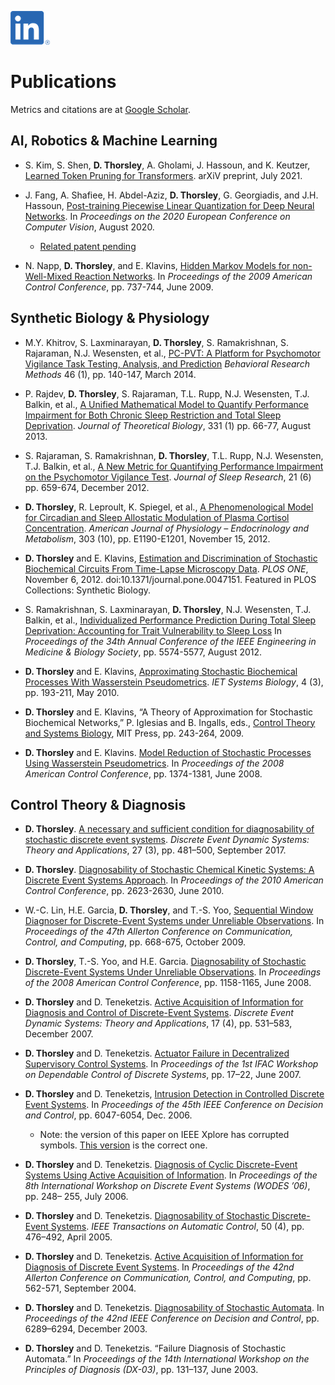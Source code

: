 [![LinkedIn](assets/LI-In-Bug.png)](https://www.linkedin.com/in/david-thorsley/)
# Publications
Metrics and citations are at [Google Scholar](https://scholar.google.com/citations?user=En4wZacAAAAJ).
## AI, Robotics & Machine Learning
* S. Kim, S. Shen, **D. Thorsley**, A. Gholami, J. Hassoun, and K. Keutzer, [Learned Token Pruning for Transformers](https://arxiv.org/abs/2107.00910). arXiV preprint, July 2021.
  

* J. Fang, A. Shafiee, H. Abdel-Aziz, **D. Thorsley**, G. Georgiadis, and J.H. Hassoun, [Post-training Piecewise Linear Quantization for Deep Neural Networks](https://link.springer.com/chapter/10.1007/978-3-030-58536-5_5). In _Proceedings on the 2020 European Conference on Computer Vision_, August 2020.
  * [Related patent pending](https://patents.google.com/patent/US20210133278A1/en)  


* N. Napp, **D. Thorsley**, and E. Klavins, [Hidden Markov Models for non-Well-Mixed Reaction Networks](https://ieeexplore.ieee.org/abstract/document/5160103). In _Proceedings of the 2009 American Control Conference_, pp. 737-744, June 2009.

## Synthetic Biology & Physiology
* M.Y. Khitrov, S. Laxminarayan, **D. Thorsley**, S. Ramakrishnan, S. Rajaraman, N.J. Wesensten, et al., [PC-PVT: A Platform for Psychomotor Vigilance Task Testing, Analysis, and Prediction](https://link.springer.com/article/10.3758/s13428-013-0339-9) _Behavioral Research Methods_ 46 (1), pp. 140-147, March 2014.
  

* P. Rajdev, **D. Thorsley**, S. Rajaraman, T.L. Rupp, N.J. Wesensten, T.J. Balkin, et al., [A Unified Mathematical Model to Quantify Performance Impairment for Both Chronic Sleep Restriction and Total Sleep Deprivation](https://www.sciencedirect.com/science/article/pii/S0022519313001811). _Journal of Theoretical Biology_, 331 (1) pp. 66-77, August 2013.
  

* S. Rajaraman, S. Ramakrishnan, **D. Thorsley**, T.L. Rupp, N.J. Wesensten, T.J. Balkin, et al., [A New Metric for Quantifying Performance Impairment on the Psychomotor Vigilance Test](https://onlinelibrary.wiley.com/doi/full/10.1111/j.1365-2869.2012.01008.x). _Journal of Sleep Research_, 21 (6) pp. 659-674, December 2012.
  

* **D. Thorsley**, R. Leproult, K. Spiegel, et al., [A Phenomenological Model for Circadian and Sleep Allostatic Modulation of Plasma Cortisol Concentration](https://journals.physiology.org/doi/full/10.1152/ajpendo.00271.2012). _American Journal of Physiology – Endocrinology and Metabolism_, 303 (10), pp. E1190-E1201, November 15, 2012.
  

* **D. Thorsley** and E. Klavins, [Estimation and Discrimination of Stochastic Biochemical Circuits From Time-Lapse Microscopy Data](https://journals.plos.org/plosone/article?id=10.1371/journal.pone.0047151). _PLOS ONE_, November 6, 2012. doi:10.1371/journal.pone.0047151. Featured in PLOS Collections: Synthetic Biology.
  

* S. Ramakrishnan, S. Laxminarayan, **D. Thorsley**, N.J. Wesensten, T.J. Balkin, et al., [Individualized Performance Prediction During Total Sleep Deprivation: Accounting for Trait Vulnerability to Sleep Loss](https://ieeexplore.ieee.org/abstract/document/6347257) In _Proceedings of the 34th Annual Conference of the IEEE Engineering in Medicine & Biology Society_, pp. 5574-5577, August 2012.
  

* **D. Thorsley** and E. Klavins, [Approximating Stochastic Biochemical Processes With Wasserstein Pseudometrics](https://digital-library.theiet.org/content/journals/10.1049/iet-syb.2009.0039). _IET Systems Biology_, 4 (3), pp. 193-211, May 2010.
  

* **D. Thorsley** and E. Klavins, “A Theory of Approximation for Stochastic Biochemical Networks,” P. Iglesias and B. Ingalls, eds., [Control Theory and Systems Biology](https://mitpress.mit.edu/books/control-theory-and-systems-biology), MIT Press, pp. 243-264, 2009.
  

* **D. Thorsley** and E. Klavins. [Model Reduction of Stochastic Processes Using Wasserstein Pseudometrics](https://ieeexplore.ieee.org/abstract/document/4586684). In _Proceedings of the 2008 American Control Conference_, pp. 1374-1381, June 2008.

## Control Theory & Diagnosis
* **D. Thorsley**. [A necessary and sufficient condition for diagnosability of stochastic discrete event systems](https://link.springer.com/article/10.1007/s10626-017-0236-y). _Discrete Event Dynamic Systems: Theory and Applications_, 27 (3), pp. 481–500, September 2017.
  

* **D. Thorsley**. [Diagnosability of Stochastic Chemical Kinetic Systems: A Discrete Event Systems Approach](https://ieeexplore.ieee.org/abstract/document/5530522). In _Proceedings of the 2010 American Control Conference_, pp. 2623-2630, June 2010.
  

* W.-C. Lin, H.E. Garcia, **D. Thorsley**, and T.-S. Yoo, [Sequential Window Diagnoser for Discrete-Event Systems under Unreliable Observations](https://ieeexplore.ieee.org/abstract/document/5394922/). In _Proceedings of the 47th Allerton Conference on Communication, Control, and Computing_, pp. 668-675, October 2009.
  

* **D. Thorsley**, T.-S. Yoo, and H.E. Garcia. [Diagnosability of Stochastic Discrete-Event Systems Under Unreliable Observations](https://link.springer.com/article/10.1007/s10626-007-0027-y). In _Proceedings of the 2008 American Control Conference_, pp. 1158-1165, June 2008.
  

* **D. Thorsley** and D. Teneketzis. [Active Acquisition of Information for Diagnosis and Control of Discrete-Event Systems](https://link.springer.com/article/10.1007/s10626-007-0027-y). _Discrete Event Dynamic Systems: Theory and Applications_, 17 (4), pp. 531–583, December 2007.
  

* **D. Thorsley** and D. Teneketzis. [Actuator Failure in Decentralized Supervisory Control Systems](https://www.sciencedirect.com/science/article/pii/S1474667015311137). In _Proceedings of the 1st IFAC Workshop on Dependable Control of Discrete Systems_, pp. 17–22, June 2007.
  

* **D. Thorsley** and D. Teneketzis, [Intrusion Detection in Controlled Discrete Event Systems](https://ieeexplore.ieee.org/abstract/document/4177577). In _Proceedings of the 45th IEEE Conference on Decision and Control_, pp. 6047-6054, Dec. 2006.
  * Note: the version of this paper on IEEE Xplore has corrupted symbols. [This version](./pubs/CDC2006.pdf) is the correct one.
  

* **D. Thorsley** and D. Teneketzis. [Diagnosis of Cyclic Discrete-Event Systems Using Active Acquisition of Information](https://ieeexplore.ieee.org/abstract/document/1678438). In _Proceedings of the 8th International Workshop on Discrete Event Systems (WODES ’06)_, pp. 248– 255, July 2006.
  

* **D. Thorsley** and D. Teneketzis. [Diagnosability of Stochastic Discrete-Event Systems](https://ieeexplore.ieee.org/abstract/document/1412007). _IEEE Transactions on Automatic Control_, 50 (4), pp. 476–492, April 2005.
  

* **D. Thorsley** and D. Teneketzis. [Active Acquisition of Information for Diagnosis of Discrete Event Systems](http://www.eecs.umich.edu/umdes/publication_files/dtal04c.pdf). In _Proceedings of the 42nd Allerton Conference on Communication, Control, and Computing_, pp. 562-571, September 2004.
  

* **D. Thorsley** and D. Teneketzis. [Diagnosability of Stochastic Automata](https://ieeexplore.ieee.org/abstract/document/1272304). In _Proceedings of the 42nd IEEE Conference on Decision and Control_, pp. 6289–6294, December 2003.
  

* **D. Thorsley** and D. Teneketzis. “Failure Diagnosis of Stochastic Automata.” In _Proceedings of the 14th International Workshop on the Principles of Diagnosis (DX-03)_, pp. 131–137, June 2003.